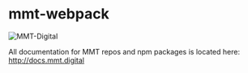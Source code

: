 # mmt-webpack
![MMT-Digital](https://img.shields.io/badge/MMT-Digital-red.svg?style=flat-square) 

All documentation for MMT repos and npm packages is located here: http://docs.mmt.digital
